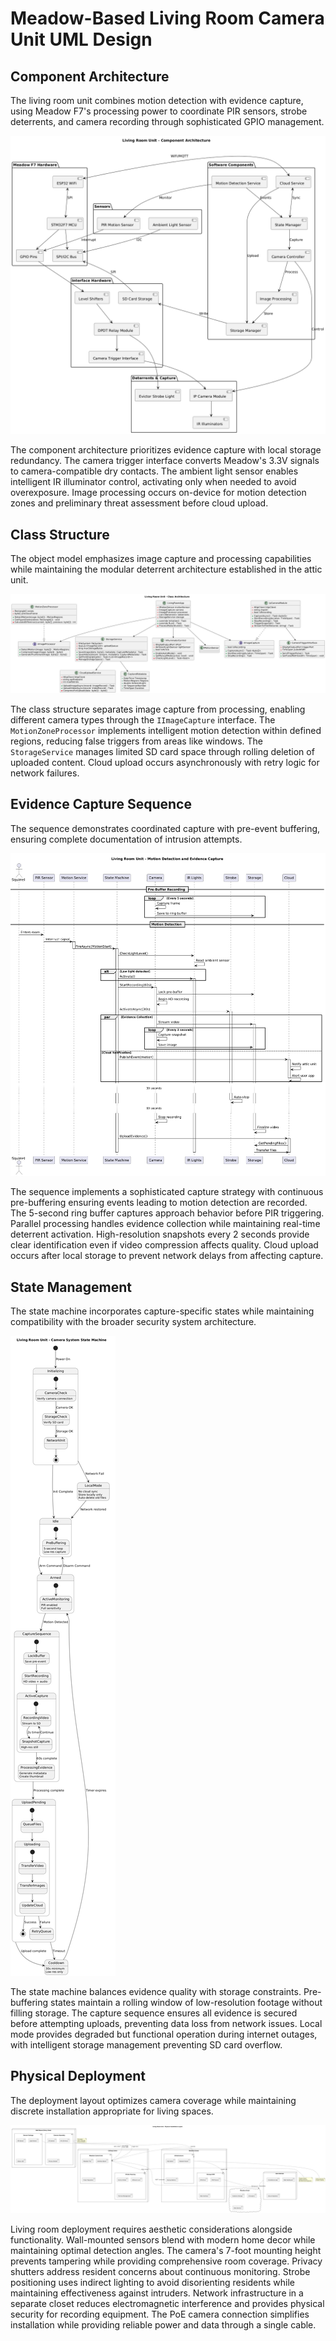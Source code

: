 # Meadow-Based Living Room Camera Unit UML Design

## Component Architecture

The living room unit combines motion detection with evidence capture, using Meadow F7's processing power to coordinate PIR sensors, strobe deterrents, and camera recording through sophisticated GPIO management.

![LivingRoom_Component_Diagram](diagrams/LivingRoom_Component_Diagram.png)

The component architecture prioritizes evidence capture with local storage redundancy. The camera trigger interface converts Meadow's 3.3V signals to camera-compatible dry contacts. The ambient light sensor enables intelligent IR illuminator control, activating only when needed to avoid overexposure. Image processing occurs on-device for motion detection zones and preliminary threat assessment before cloud upload.

## Class Structure

The object model emphasizes image capture and processing capabilities while maintaining the modular deterrent architecture established in the attic unit.

![LivingRoom_Class_Diagram](diagrams/LivingRoom_Class_Diagram.png)

The class structure separates image capture from processing, enabling different camera types through the `IImageCapture` interface. The `MotionZoneProcessor` implements intelligent motion detection within defined regions, reducing false triggers from areas like windows. The `StorageService` manages limited SD card space through rolling deletion of uploaded content. Cloud upload occurs asynchronously with retry logic for network failures.

## Evidence Capture Sequence

The sequence demonstrates coordinated capture with pre-event buffering, ensuring complete documentation of intrusion attempts.

![LivingRoom_Sequence_Diagram](diagrams/LivingRoom_Sequence_Diagram.png)

The sequence implements a sophisticated capture strategy with continuous pre-buffering ensuring events leading to motion detection are recorded. The 5-second ring buffer captures approach behavior before PIR triggering. Parallel processing handles evidence collection while maintaining real-time deterrent activation. High-resolution snapshots every 2 seconds provide clear identification even if video compression affects quality. Cloud upload occurs after local storage to prevent network delays from affecting capture.

## State Management

The state machine incorporates capture-specific states while maintaining compatibility with the broader security system architecture.

![LivingRoom_State_Diagram](diagrams/LivingRoom_State_Diagram.png)

The state machine balances evidence quality with storage constraints. Pre-buffering states maintain a rolling window of low-resolution footage without filling storage. The capture sequence ensures all evidence is secured before attempting uploads, preventing data loss from network issues. Local mode provides degraded but functional operation during internet outages, with intelligent storage management preventing SD card overflow.

## Physical Deployment

The deployment layout optimizes camera coverage while maintaining discrete installation appropriate for living spaces.

![LivingRoom_Deployment_Diagram](diagrams/LivingRoom_Deployment_Diagram.png)

Living room deployment requires aesthetic considerations alongside functionality. Wall-mounted sensors blend with modern home decor while maintaining optimal detection angles. The camera's 7-foot mounting height prevents tampering while providing comprehensive room coverage. Privacy shutters address resident concerns about continuous monitoring. Strobe positioning uses indirect lighting to avoid disorienting residents while maintaining effectiveness against intruders. Network infrastructure in a separate closet reduces electromagnetic interference and provides physical security for recording equipment. The PoE camera connection simplifies installation while providing reliable power and data through a single cable.
